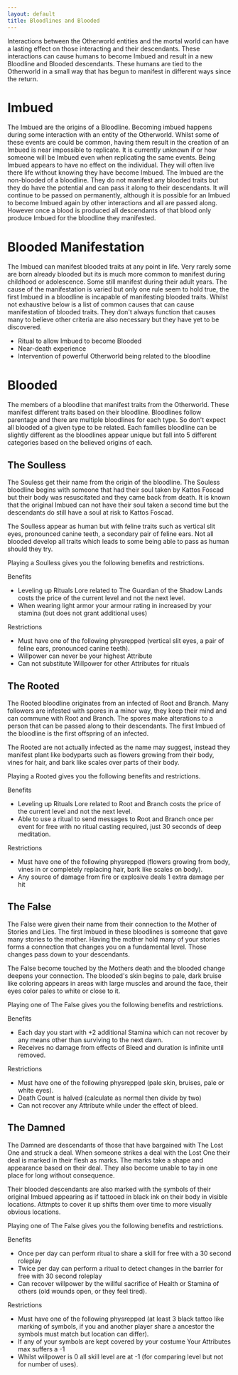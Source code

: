 ```yaml
---
layout: default
title: Bloodlines and Blooded
---
```


Interactions between the Otherworld entities and the mortal world can have a lasting effect on those interacting and their descendants. These interactions can cause humans to become Imbued and result in a new Bloodline and Blooded descendants. These humans are tied to the Otherworld in a small way that has begun to manifest in different ways since the return.

# Imbued
The Imbued are the origins of a Bloodline. Becoming imbued happens during some interaction with an entity of the Otherworld. Whilst some of these events are could be common, having them result in the creation of an Imbued is near impossible to replicate. It is currently unknown if or how someone will be Imbued even when replicating the same events. Being Imbued appears to have no effect on the individual. They will often live there life without knowing they have become Imbued. The Imbued are the non-blooded of a bloodline. They do not manifest any blooded traits but they do have the potential and can pass it along to their descendants. It will continue to be passed on permanently, although it is possible for an Imbued to become Imbued again by other interactions and all are passed along. However once a blood is produced all descendants of that blood only produce Imbued for the bloodline they manifested.

# Blooded Manifestation
The Imbued can manifest blooded traits at any point in life. Very rarely some are born already blooded but its is much more common to manifest during childhood or adolescence. Some still manifest during their adult years. The cause of the manifestation is varied but only one rule seem to hold true, the first Imbued in a bloodline is incapable of manifesting blooded traits.
Whilst not exhaustive below is a list of common causes that can cause manifestation of blooded traits. They don't always function that causes many to believe other criteria are also necessary but they have yet to be discovered.
 - Ritual to allow Imbued to become Blooded
 - Near-death experience
 - Intervention of powerful Otherworld being related to the bloodline

# Blooded
The members of a bloodline that manifest traits from the Otherworld. These manifest different traits based on their bloodline. Bloodlines follow parentage and there are multiple bloodlines for each type. So don't expect all blooded of a given type to be related. Each families bloodline can be slightly different as the bloodlines appear unique but fall into 5 different categories based on the believed origins of each.

## The Soulless
The Souless get their name from the origin of the bloodline. The Souless bloodline begins with someone that had their soul taken by Kattos Foscad but their body was resuscitated and they came back from death. It is known that the original Imbued can not have their soul taken a second time but the descendants do still have a soul at risk to Kattos Foscad.

The Soulless appear as human but with feline traits such as vertical slit eyes, pronounced canine teeth, a secondary pair of feline ears. Not all blooded develop all traits which leads to some being able to pass as human should they try.

Playing a Soulless gives you the following benefits and restrictions.

Benefits
- Leveling up Rituals Lore related to The Guardian of the Shadow Lands costs the price of the current level and not the next level.
- When wearing light armor your armour rating in increased by your stamina (but does not grant additional uses)

Restrictions
 - Must have one of the following physrepped (vertical slit eyes, a pair of feline ears, pronounced canine teeth).
 - Willpower can never be your highest Attribute
 - Can not substitute Willpower for other Attributes for rituals

## The Rooted
The Rooted bloodline originates from an infected of Root and Branch. Many followers are infested with spores in a minor way, they keep their mind and can commune with Root and Branch. The spores make alterations to a person that can be passed along to their descendants. The first Imbued of the bloodline is the first offspring of an infected.

The Rooted are not actually infected as the name may suggest, instead they manifest plant like bodyparts such as flowers growing from their body, vines for hair, and bark like scales over parts of their body.

Playing a Rooted gives you the following benefits and restrictions.

Benefits
 - Leveling up Rituals Lore related to Root and Branch costs the price of the current level and not the next level.
 - Able to use a ritual to send messages to Root and Branch once per event for free with no ritual casting required, just 30 seconds of deep meditation.

Restrictions
 - Must have one of the following physrepped (flowers growing from body, vines in or completely replacing hair, bark like scales on body).
 - Any source of damage from fire or explosive deals 1 extra damage per hit

## The False
The False were given their name from their connection to the Mother of Stories and Lies. The first Imbued in these bloodlines is someone that gave many stories to the mother. Having the mother hold many of your stories forms a connection that changes you on a fundamental level. Those changes pass down to your descendants.

The False become touched by the Mothers death and the blooded change deepens your connection. The blooded's skin begins to pale, dark bruise like coloring appears in areas with large muscles and around the face, their eyes color pales to white or close to it.

Playing one of The False gives you the following benefits and restrictions.

Benefits
- Each day you start with +2 additional Stamina which can not recover by any means other than surviving to the next dawn.
- Receives no damage from effects of Bleed and duration is infinite until removed.

Restrictions
- Must have one of the following physrepped (pale skin, bruises, pale or white eyes).
- Death Count is halved (calculate as normal then divide by two)
- Can not recover any Attribute while under the effect of bleed.

## The Damned
The Damned are descendants of those that have bargained with The Lost One and struck a deal. When someone strikes a deal with the Lost One their deal is marked in their flesh as marks. The marks take a shape and appearance based on their deal. They also become unable to tay in one place for long without consequence. 

Their blooded descendants are also marked with the symbols of their original Imbued appearing as if tattooed in black ink on their body in visible locations. Attmpts to cover it up shifts them over time to more visually obvious locations.

Playing one of The False gives you the following benefits and restrictions.

Benefits
- Once per day can perform ritual to share a skill for free with a 30 second roleplay
- Twice per day can perform a ritual to detect changes in the barrier for free with 30 second roleplay
- Can recover willpower by the willful sacrifice of Health or Stamina of others (old wounds open, or they feel tired).

Restrictions
- Must have one of the following physrepped (at least 3 black tattoo like marking of symbols, if you and another player share a ancestor the symbols must match but location can differ).
- If any of your symbols are kept covered by your costume Your Attributes max suffers a -1
- Whilst willpower is 0 all skill level are at -1 (for comparing level but not for number of uses).
